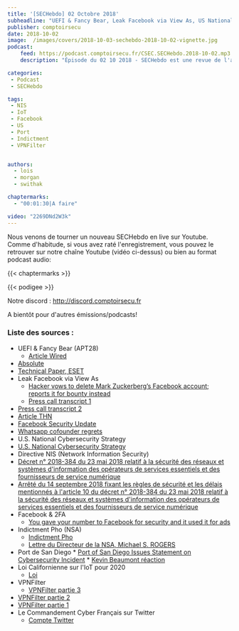 ```yaml
---
title: '[SECHebdo] 02 Octobre 2018'
subheadline: "UEFI & Fancy Bear, Leak Facebook via View As, US National Cybersecurity Strategy, Directive NIS, FAcebook & 2FA, Pho Indictment, Loi IoT, etc."
publisher: comptoirsecu
date: 2018-10-02
image:  /images/covers/2018-10-03-sechebdo-2018-10-02-vignette.jpg
podcast:
    feed: https://podcast.comptoirsecu.fr/CSEC.SECHebdo.2018-10-02.mp3
    description: "Épisode du 02 10 2018 - SECHebdo est une revue de l'actualité cybersécurité réalisée en live sur Youtube, généralement le mardi soir."

categories:
 - Podcast
 - SECHebdo

tags:
 - NIS
 - IoT
 - Facebook
 - US
 - Port
 - Indictment
 - VPNFilter


authors:
  - lois
  - morgan
  - swithak

chaptermarks:
  - "00:01:30|A faire"

video: "2269DNd2W3k"
---
```


Nous venons de tourner un nouveau SECHebdo en live sur Youtube. Comme d'habitude, si vous avez raté l'enregistrement, vous pouvez le retrouver sur notre chaîne Youtube (vidéo ci-dessus) ou bien au format podcast audio:

{{< chaptermarks >}}

{{< podigee >}}

Notre discord : <http://discord.comptoirsecu.fr>

A bientôt pour d'autres émissions/podcasts!

### Liste des sources :

*  UEFI & Fancy Bear (APT28)
	* [Article Wired](https://www.wired.com/story/fancy-bear-hackers-uefi-rootkit/)
  * [Absolute](https://www.absolute.com/en)
  * [Technical Paper, ESET](https://www.welivesecurity.com/wp-content/uploads/2018/09/ESET-LoJax.pdf)
*  Leak Facebook via View As
	* [Hacker vows to delete Mark Zuckerberg’s Facebook account; reports it for bounty instead](https://www.hackread.com/hacker-vows-to-delete-mark-zuckerbergs-facebook-account/)
	* [Press call transcript 1](https://fbnewsroomus.files.wordpress.com/2018/09/9-28-press-call-transcript.pdf)
  * [Press call transcript 2](https://fbnewsroomus.files.wordpress.com/2018/09/9-28-afternoon-press-call.pdf)
  * [Article THN](https://thehackernews.com/2018/09/facebook-account-hacked.html)
  * [Facebook Security Update](https://newsroom.fb.com/news/2018/09/security-update/)
  * [Whatsapp cofounder regrets](https://nakedsecurity.sophos.com/2018/09/28/whatsapp-cofounder-i-sold-my-users-privacy/)
*  U.S. National Cybersecurity Strategy
  * [U.S. National Cybersecurity Strategy](https://www.whitehouse.gov/wp-content/uploads/2018/09/National-Cyber-Strategy.pdf)
*  Directive NIS (Network Information Security)
  * [Décret n° 2018-384 du 23 mai 2018 relatif à la sécurité des réseaux et systèmes d'information des opérateurs de services essentiels et des fournisseurs de service numérique](https://www.legifrance.gouv.fr/affichTexte.do?cidTexte=JORFTEXT000036939971&dateTexte=&oldAction=rechJO&categorieLien=id&idJO=JORFCONT000036939966)
  * [Arrêté du 14 septembre 2018 fixant les règles de sécurité et les délais mentionnés à l'article 10 du décret n° 2018-384 du 23 mai 2018 relatif à la sécurité des réseaux et systèmes d'information des opérateurs de services essentiels et des fournisseurs de service numérique](https://www.legifrance.gouv.fr/affichTexte.do;jsessionid=48487E0E0C64703B869DA52EAD30ADD8.tplgfr34s_2?cidTexte=JORFTEXT000037444012&dateTexte=&oldAction=rechJO&categorieLien=id&idJO=JORFCONT000037444007)
*  Facebook & 2FA
	* [You gave your number to Facebook for security and it used it for ads](https://nakedsecurity.sophos.com/2018/10/01/facebook-turn-off-sms-2fa-if-you-dont-want-your-number-used-for-ads/)
*  Indictment Pho (NSA)
	* [Indictment Pho](https://www.justice.gov/opa/pr/former-nsa-employee-sentenced-prison-willful-retention-classified-national-defense)
	* [Lettre du Directeur de la NSA, Michael S. ROGERS](https://static.politico.com/c6/f0/b5e202144eb681c25074550698f3/phonsaltr092018.pdf)
  *  Port de San Diego
	* [Port of San Diego Issues Statement on Cybersecurity Incident](https://www.portofsandiego.org/press-releases/general-press-releases/port-san-diego-issues-statement-cybersecurity-incident)
	* [Kevin Beaumont réaction](https://twitter.com/GossiTheDog/status/1045366360883130370)
*  Loi Californienne sur l'IoT pour 2020
	* [Loi](https://leginfo.legislature.ca.gov/faces/billNavClient.xhtml?bill_id=201720180SB327)
*  VPNFilter
	* [VPNFilter partie 3](https://blog.talosintelligence.com/2018/09/vpnfilter-part-3.html)
  * [VPNFilter partie 2](https://blog.talosintelligence.com/2018/06/vpnfilter-update.html)
  * [VPNFilter partie 1](https://blog.talosintelligence.com/2018/05/VPNFilter.html)
*  Le Commandement Cyber Français sur Twitter
	* [Compte Twitter](https://twitter.com/ComcyberFR/)
